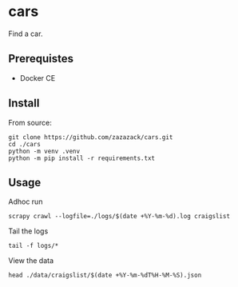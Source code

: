 # cars

Find a car.

## Prerequistes

- Docker CE

## Install

From source:

    git clone https://github.com/zazazack/cars.git
    cd ./cars
    python -m venv .venv
    python -m pip install -r requirements.txt


<!-- TODO: instructions for docker stack, docker-compose, and/or docker service deploy -->

## Usage

Adhoc run

    scrapy crawl --logfile=./logs/$(date +%Y-%m-%d).log craigslist

Tail the logs

    tail -f logs/*

View the data

    head ./data/craigslist/$(date +%Y-%m-%dT%H-%M-%S).json


